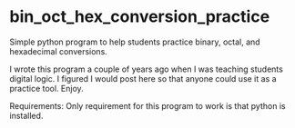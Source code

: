 # bin_oct_hex_conversion_practice
Simple python program to help students practice binary, octal, and hexadecimal conversions.

I wrote this program a couple of years ago when I was teaching students digital logic. I figured I would post here so that 
anyone could use it as a practice tool. Enjoy.

Requirements:
Only requirement for this program to work is that python is installed. 

